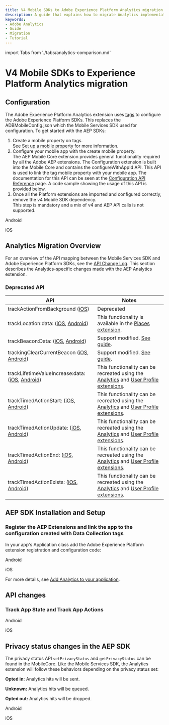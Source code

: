 ```yaml
---
title: V4 Mobile SDKs to Adobe Experience Platform Analytics migration guide
description: A guide that explains how to migrate Analytics implementation from v4 of Mobile SDKs to the Adobe Experience Platform version.
keywords:
- Adobe Analytics
- Guide
- Migration
- Tutorial
---
```


import Tabs from './tabs/analytics-comparison.md'

# V4 Mobile SDKs to Experience Platform Analytics migration

## Configuration

The Adobe Experience Platform Analytics extension uses [tags](https://experience.adobe.com/#/data-collection/) to configure the Adobe Experience Platform SDKs. This replaces the ADBMobileConfig.json which the Mobile Services SDK used for configuration. To get started with the AEP SDKs:

1. Create a mobile property on tags. <br/>See [Set up a mobile property](../getting-started/create-a-mobile-property.md) for more information.
2. Configure your mobile app with the create mobile property.<br/>The AEP Mobile Core extension provides general functionality required by all the Adobe AEP extensions. The Configuration extension is built into the Mobile Core and contains the configureWithAppId API. This API is used to link the tag mobile property with your mobile app. The documentation for this API can be seen at the [Configuration API Reference](../mobile-core/configuration/api-reference.md#configurewithappid) page. A code sample showing the usage of this API is provided below.
3. Once all the Platform extensions are imported and configured correctly, remove the v4 Mobile SDK dependency. <br/>This step is mandatory and a mix of v4 and AEP API calls is not supported.

<TabsBlock orientation="horizontal" slots="heading, content" repeat="2"/>

Android

<Tabs query="platform=android&task=config"/>

iOS

<Tabs query="platform=ios&task=config"/>

## Analytics Migration Overview

For an overview of the API mapping between the Mobile Services SDK and Adobe Experience Platform SDKs, see the [API Change Log](./api-changelog.md). This section describes the Analytics-specific changes made with the AEP Analytics extension.

### Deprecated API

| API | Notes |
|---|---|
| trackActionFromBackground ([iOS](https://experienceleague.adobe.com/docs/mobile-services/ios/analytics-ios/actions.html?lang=en)) | Deprecated |
| trackLocation:data: ([iOS](https://experienceleague.adobe.com/docs/mobile-services/ios/location-ios/geo-poi.html?lang=en), [Android](https://experienceleague.adobe.com/docs/mobile-services/android/location/geo-poi.html?lang=en)) | This functionality is available in the [Places extension](../places/index.md). |
| trackBeacon:Data: ([iOS](https://experienceleague.adobe.com/docs/mobile-services/ios/location-ios/ibeacon.html?lang=en), [Android](https://experienceleague.adobe.com/docs/mobile-services/android/location/beacon.html?lang=en)) | Support modified. [See guide](../user-guides/track-beacon.md). |
| trackingClearCurrentBeacon ([iOS](https://experienceleague.adobe.com/docs/mobile-services/ios/location-ios/ibeacon.html?lang=en), [Android](https://experienceleague.adobe.com/docs/mobile-services/android/location/beacon.html?lang=en)) | Support modified. [See guide](../user-guides/track-beacon.md). |
| trackLifetimeValueIncrease:data: ([iOS](https://experienceleague.adobe.com/docs/mobile-services/ios/analytics-ios/lifetime-value.html?lang=en), [Android](https://experienceleague.adobe.com/docs/mobile-services/android/analytics-android/lifetime-value.html?lang=en)) | This functionality can be recreated using the [Analytics](../adobe-analytics/index.md) and [User Profile extensions](../profile/index.md).
| trackTimedActionStart: ([iOS](https://experienceleague.adobe.com/docs/mobile-services/ios/analytics-ios/timed-actions.html?lang=en), [Android](https://experienceleague.adobe.com/docs/mobile-services/android/analytics-android/timed-actions.html?lang=en)) | This functionality can be recreated using the [Analytics](../adobe-analytics/index.md) and [User Profile extensions](../profile/index.md).
| trackTimedActionUpdate: ([iOS](https://experienceleague.adobe.com/docs/mobile-services/ios/analytics-ios/timed-actions.html?lang=en), [Android](https://experienceleague.adobe.com/docs/mobile-services/android/analytics-android/timed-actions.html?lang=en)) | This functionality can be recreated using the [Analytics](../adobe-analytics/index.md) and [User Profile extensions](../profile/index.md).
| trackTimedActionEnd: ([iOS](https://experienceleague.adobe.com/docs/mobile-services/ios/analytics-ios/timed-actions.html?lang=en), [Android](https://experienceleague.adobe.com/docs/mobile-services/android/analytics-android/timed-actions.html?lang=en)) | This functionality can be recreated using the [Analytics](../adobe-analytics/index.md) and [User Profile extensions](../profile/index.md).
| trackTimedActionExists: ([iOS](https://experienceleague.adobe.com/docs/mobile-services/ios/analytics-ios/timed-actions.html?lang=en), [Android](https://experienceleague.adobe.com/docs/mobile-services/android/analytics-android/timed-actions.html?lang=en)) | This functionality can be recreated using the [Analytics](../adobe-analytics/index.md) and [User Profile extensions](../profile/index.md).

## AEP SDK Installation and Setup

### Register the AEP Extensions and link the app to the configuration created with Data Collection tags

In your app's Application class add the Adobe Experience Platform extension registration and configuration code:

<TabsBlock orientation="horizontal" slots="heading, content" repeat="2"/>

Android

<Tabs query="platform=android&task=aep-install"/>

iOS

<Tabs query="platform=ios&task=aep-install"/>

For more details, see [Add Analytics to your application](../adobe-analytics/index.md#add-analytics-to-your-application).

## API changes

### Track App State and Track App Actions

<TabsBlock orientation="horizontal" slots="heading, content" repeat="2"/>

Android

<Tabs query="platform=android&task=api-changes"/>

iOS

<Tabs query="platform=ios&task=api-changes"/>

## Privacy status changes in the AEP SDK

The privacy status API `setPrivacyStatus` and `getPrivacyStatus` can be found in the MobileCore. Like the Mobile Services SDK, the Analytics extension will follow these behaviors depending on the privacy status set:

**Opted in:** Analytics hits will be sent.

**Unknown:** Analytics hits will be queued.

**Opted out:** Analytics hits will be dropped.

<TabsBlock orientation="horizontal" slots="heading, content" repeat="2"/>

Android

<Tabs query="platform=android&task=privacy-changes"/>

iOS

<Tabs query="platform=ios&task=privacy-changes"/>